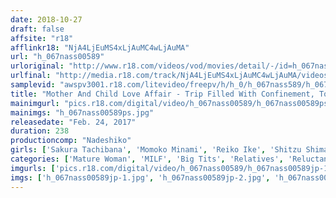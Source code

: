 ```yaml
---
date: 2018-10-27
draft: false
affsite: "r18"
afflinkr18: "NjA4LjEuMS4xLjAuMC4wLjAuMA"
url: "h_067nass00589"
urloriginal: "http://www.r18.com/videos/vod/movies/detail/-/id=h_067nass00589"
urlfinal: "http://media.r18.com/track/NjA4LjEuMS4xLjAuMC4wLjAuMA/videos/vod/movies/detail/-/id=h_067nass00589"
samplevid: "awspv3001.r18.com/litevideo/freepv/h/h_0/h_067nass589/h_067nass589_dmb_w.mp4"
title: "Mother And Child Love Affair - Trip Filled With Confinement, Torture & Rape! Creampie Trip With 4 Mothers And Sons 2 - 240 Minutes"
mainimgurl: "pics.r18.com/digital/video/h_067nass00589/h_067nass00589ps.jpg"
mainimgs: "h_067nass00589ps.jpg"
releasedate: "Feb. 24, 2017"
duration: 238
productioncomp: "Nadeshiko"
girls: ['Sakura Tachibana', 'Momoko Minami', 'Reiko Ike', 'Shitzu Shimada', 'Masumi Tanaka', 'Yukie Kagawa', 'Sayo Akagi']
categories: ['Mature Woman', 'MILF', 'Big Tits', 'Relatives', 'Reluctant', 'Hot Spring', 'Over 4 Hours']
imgurls: ['pics.r18.com/digital/video/h_067nass00589/h_067nass00589jp-1.jpg', 'pics.r18.com/digital/video/h_067nass00589/h_067nass00589jp-2.jpg', 'pics.r18.com/digital/video/h_067nass00589/h_067nass00589jp-3.jpg', 'pics.r18.com/digital/video/h_067nass00589/h_067nass00589jp-4.jpg', 'pics.r18.com/digital/video/h_067nass00589/h_067nass00589jp-5.jpg', 'pics.r18.com/digital/video/h_067nass00589/h_067nass00589jp-6.jpg', 'pics.r18.com/digital/video/h_067nass00589/h_067nass00589jp-7.jpg', 'pics.r18.com/digital/video/h_067nass00589/h_067nass00589jp-8.jpg', 'pics.r18.com/digital/video/h_067nass00589/h_067nass00589jp-9.jpg', 'pics.r18.com/digital/video/h_067nass00589/h_067nass00589jp-10.jpg', 'pics.r18.com/digital/video/h_067nass00589/h_067nass00589jp-11.jpg', 'pics.r18.com/digital/video/h_067nass00589/h_067nass00589jp-12.jpg', 'pics.r18.com/digital/video/h_067nass00589/h_067nass00589jp-13.jpg', 'pics.r18.com/digital/video/h_067nass00589/h_067nass00589jp-14.jpg', 'pics.r18.com/digital/video/h_067nass00589/h_067nass00589jp-15.jpg', 'pics.r18.com/digital/video/h_067nass00589/h_067nass00589jp-16.jpg', 'pics.r18.com/digital/video/h_067nass00589/h_067nass00589jp-17.jpg', 'pics.r18.com/digital/video/h_067nass00589/h_067nass00589jp-18.jpg', 'pics.r18.com/digital/video/h_067nass00589/h_067nass00589jp-19.jpg', 'pics.r18.com/digital/video/h_067nass00589/h_067nass00589jp-20.jpg']
imgs: ['h_067nass00589jp-1.jpg', 'h_067nass00589jp-2.jpg', 'h_067nass00589jp-3.jpg', 'h_067nass00589jp-4.jpg', 'h_067nass00589jp-5.jpg', 'h_067nass00589jp-6.jpg', 'h_067nass00589jp-7.jpg', 'h_067nass00589jp-8.jpg', 'h_067nass00589jp-9.jpg', 'h_067nass00589jp-10.jpg', 'h_067nass00589jp-11.jpg', 'h_067nass00589jp-12.jpg', 'h_067nass00589jp-13.jpg', 'h_067nass00589jp-14.jpg', 'h_067nass00589jp-15.jpg', 'h_067nass00589jp-16.jpg', 'h_067nass00589jp-17.jpg', 'h_067nass00589jp-18.jpg', 'h_067nass00589jp-19.jpg', 'h_067nass00589jp-20.jpg']
---
```


